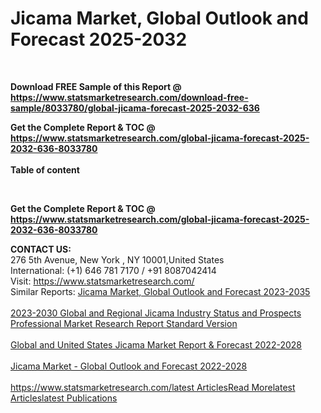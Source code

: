 <h1>Jicama Market, Global Outlook and Forecast 2025-2032</h1><br/><p><strong>Download FREE Sample of this Report @ <a href="https://www.statsmarketresearch.com/download-free-sample/8033780/global-jicama-forecast-2025-2032-636">https://www.statsmarketresearch.com/download-free-sample/8033780/global-jicama-forecast-2025-2032-636</a></strong></p><div><b>Get the Complete Report & TOC @ <a href="https://www.statsmarketresearch.com/global-jicama-forecast-2025-2032-636-8033780">https://www.statsmarketresearch.com/global-jicama-forecast-2025-2032-636-8033780</a></b></div><br><b>Table of content</b><p><br><div><b>Get the Complete Report & TOC @ <a href="https://www.statsmarketresearch.com/global-jicama-forecast-2025-2032-636-8033780">https://www.statsmarketresearch.com/global-jicama-forecast-2025-2032-636-8033780</a></b></div></p> <b>CONTACT US:</b><br>276 5th Avenue, New York , NY 10001,United States<br>International: (+1) 646 781 7170 / +91 8087042414<br>Visit: <a href="https://www.statsmarketresearch.com/">https://www.statsmarketresearch.com/</a><br>Similar Reports: <a href="https://www.statsmarketresearch.com/global-jicama-forecast-2025-2032-636-8033780">Jicama Market, Global Outlook and Forecast 2023-2035</a><br/><br/><a href="https://www.statsmarketresearch.com/global-jicama-forecast-2025-2032-636-8033780">2023-2030 Global and Regional Jicama Industry Status and Prospects Professional Market Research Report Standard Version</a><br/><br/><a href="https://www.statsmarketresearch.com/global-jicama-forecast-2025-2032-636-8033780">Global and United States Jicama Market Report & Forecast 2022-2028</a><br/><br/><a href="https://www.statsmarketresearch.com/global-jicama-forecast-2025-2032-636-8033780">Jicama Market - Global Outlook and Forecast 2022-2028</a><br/><br/><a href="https://gyeongbokgung.com">https://www.statsmarketresearch.com/</a><a href="https://hallyeomaritime.com">latest Articles</a><a href="https://jingwansa.com">Read More</a><a href=https://nguoiviet.jp/">latest Articles</a><a href="https://www.intelmarketresearch.com/">latest Publications</a>